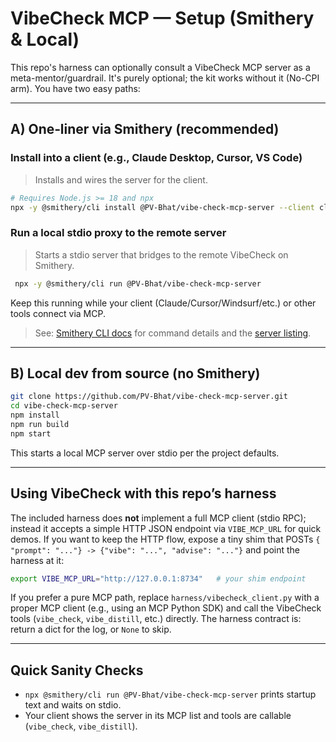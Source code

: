 # VibeCheck MCP — Setup (Smithery & Local)

This repo's harness can optionally consult a VibeCheck MCP server as a meta-mentor/guardrail.
It's purely optional; the kit works without it (No-CPI arm). You have two easy paths:

---

## A) One‑liner via **Smithery** (recommended)

### Install into a client (e.g., Claude Desktop, Cursor, VS Code)
> Installs and wires the server for the client.
```bash
# Requires Node.js >= 18 and npx
npx -y @smithery/cli install @PV-Bhat/vibe-check-mcp-server --client claude
```

### Run a local stdio proxy to the remote server
> Starts a stdio server that bridges to the remote VibeCheck on Smithery.
```bash
 npx -y @smithery/cli run @PV-Bhat/vibe-check-mcp-server
```
Keep this running while your client (Claude/Cursor/Windsurf/etc.) or other tools connect via MCP.

> See: [Smithery CLI docs](https://smithery.ai/docs/cli) for command details and the [server listing](https://smithery.ai/server/@PV-Bhat/vibe-check-mcp-server).

---

## B) Local dev from source (no Smithery)

```bash
git clone https://github.com/PV-Bhat/vibe-check-mcp-server.git
cd vibe-check-mcp-server
npm install
npm run build
npm start
```
This starts a local MCP server over stdio per the project defaults.

---

## Using VibeCheck with this repo’s **harness**

The included harness does **not** implement a full MCP client (stdio RPC); instead it accepts
a simple HTTP JSON endpoint via `VIBE_MCP_URL` for quick demos. If you want to keep the HTTP
flow, expose a tiny shim that POSTs `{ "prompt": "..."} -> {"vibe": "...", "advise": "..."}`
and point the harness at it:

```bash
export VIBE_MCP_URL="http://127.0.0.1:8734"   # your shim endpoint
```

If you prefer a pure MCP path, replace `harness/vibecheck_client.py` with a proper MCP client
(e.g., using an MCP Python SDK) and call the VibeCheck tools (`vibe_check`, `vibe_distill`, etc.) 
directly. The harness contract is: return a dict for the log, or `None` to skip.

---

## Quick Sanity Checks

- `npx @smithery/cli run @PV-Bhat/vibe-check-mcp-server` prints startup text and waits on stdio.
- Your client shows the server in its MCP list and tools are callable (`vibe_check`, `vibe_distill`).

